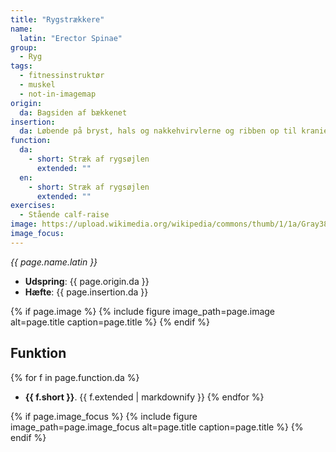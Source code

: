 ```yaml
---
title: "Rygstrækkere"
name:
  latin: "Erector Spinae"
group:
  - Ryg
tags:
  - fitnessinstruktør
  - muskel
  - not-in-imagemap
origin: 
  da: Bagsiden af bækkenet
insertion: 
  da: Løbende på bryst, hals og nakkehvirvlerne og ribben op til kraniet
function: 
  da:
    - short: Stræk af rygsøjlen
      extended: ""
  en:
    - short: Stræk af rygsøjlen
      extended: ""
exercises:
  - Stående calf-raise
image: https://upload.wikimedia.org/wikipedia/commons/thumb/1/1a/Gray389_-_Erector_spinae.png/375px-Gray389_-_Erector_spinae.png
image_focus: 
---
```


_{{ page.name.latin }}_

- **Udspring**: {{ page.origin.da }}
- **Hæfte**: {{ page.insertion.da }}

{% if page.image %}
{% include figure image_path=page.image alt=page.title caption=page.title %}
{% endif %}

## Funktion

{% for f in page.function.da %}
- **{{ f.short }}**.
  {{ f.extended | markdownify }}
{% endfor %}

{% if page.image_focus %}
{% include figure image_path=page.image_focus alt=page.title caption=page.title %}
{% endif %}
